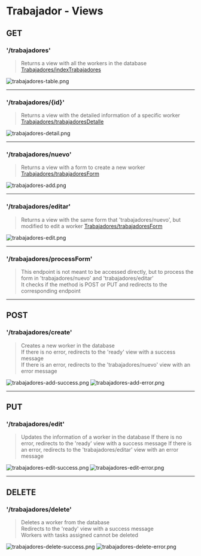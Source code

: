 # Trabajador - Views

## GET

### '/trabajadores'
> Returns a view with all the workers in the database  
> [Trabajadores/indexTrabajadores](http://localhost:8080/trabajadores)

![trabajadores-table.png](trabajadores-table.png)

***

### '/trabajadores/{id}'
> Returns a view with the detailed information of a specific worker  
> [Trabajadores/trabajadoresDetalle](http://localhost:8080/trabajadores/T001)

![trabajadores-detail.png](trabajadores-detail.png)

***

### '/trabajadores/nuevo'
> Returns a view with a form to create a new worker
> [Trabajadores/trabajadoresForm](http://localhost:8080/trabajadores/nuevo)

![trabajadores-add.png](trabajadores-add.png)

***

### '/trabajadores/editar'
> Returns a view with the same form that 'trabajadores/nuevo', but modified to edit a worker
> [Trabajadores/trabajadoresForm](http://localhost:8080/trabajadores/editar?idTrabajador=T001)

![trabajadores-edit.png](trabajadores-edit.png)

***

### '/trabajadores/processForm'
> This endpoint is not meant to be accessed directly, 
> but to process the form in 'trabajadores/nuevo' and 'trabajadores/editar'  
> It checks if the method is POST or PUT and redirects to the corresponding endpoint

***

## POST

### '/trabajadores/create'
> Creates a new worker in the database  
> If there is no error, redirects to the 'ready' view with a success message  
> If there is an error, redirects to the 'trabajadores/nuevo' view with an error message

![trabajadores-add-success.png](trabajadores-create-success.png)
![trabajadores-add-error.png](trabajadores-create-error.png)

***

## PUT

### '/trabajadores/edit'
> Updates the information of a worker in the database
> If there is no error, redirects to the 'ready' view with a success message
> If there is an error, redirects to the 'trabajadores/editar' view with an error message

![trabajadores-edit-success.png](trabajadores-edit-success.png)
![trabajadores-edit-error.png](trabajadores-edit-error.png)

***

## DELETE

### '/trabajadores/delete'
> Deletes a worker from the database  
> Redirects to the 'ready' view with a success message  
> Workers with tasks assigned cannot be deleted

![trabajadores-delete-success.png](trabajadores-delete-success.png)
![trabajadores-delete-error.png](trabajadores-delete-error.png)
